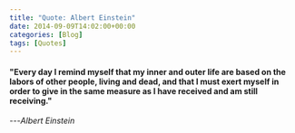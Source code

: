 ```yaml
---
title: "Quote: Albert Einstein"
date: 2014-09-09T14:02:00+00:00
categories: [Blog]
tags: [Quotes]
---
```


#### "Every day I remind myself that my inner and outer life are based on the labors of other people, living and dead, and that I must exert myself in order to give in the same measure as I have received and am still receiving."

---*Albert Einstein*
